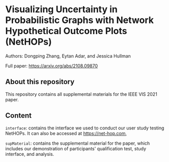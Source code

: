 # Visualizing Uncertainty in Probabilistic Graphs with Network Hypothetical Outcome Plots (NetHOPs)
Authors: Dongping Zhang, Eytan Adar, and Jessica Hullman

Full paper: <https://arxiv.org/abs/2108.09870>

## About this repository
This repository contains all supplemental materials for the IEEE VIS 2021 paper.

## Content
<code>interface</code>: contains the interface we used to conduct our user study testing NetHOPs. It can also be accessed at <https://net-hop.com>,

<code>supMaterial</code>: contains the supplemental material for the paper, which includes our demonstration of participants' qualification test, study interface, and analysis. 

